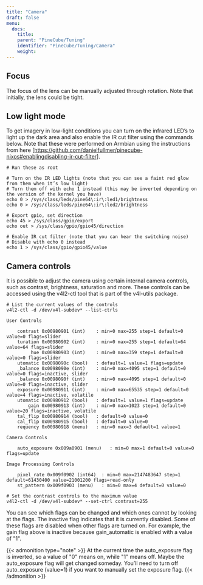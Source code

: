 ```yaml
---
title: "Camera"
draft: false
menu:
  docs:
    title:
    parent: "PineCube/Tuning"
    identifier: "PineCube/Tuning/Camera"
    weight: 
---
```


## Focus

The focus of the lens can be manually adjusted through rotation. Note that initially, the lens could be tight.

## Low light mode

To get imagery in low-light conditions you can turn on the infrared LED’s to light up the dark area and also enable the IR cut filter using the commands below. Note that these were performed on Armbian using the instructions from here [https://github.com/danielfullmer/pinecube-nixos#enablingdisabling-ir-cut-filter].

```
# Run these as root

# Turn on the IR LED lights (note that you can see a faint red glow from them when it’s low light)
# Turn them off with echo 1 instead (this may be inverted depending on the version of the kernel you have)
echo 0 > /sys/class/leds/pine64\:ir\:led1/brightness
echo 0 > /sys/class/leds/pine64\:ir\:led2/brightness

# Export gpio, set direction
echo 45 > /sys/class/gpio/export
echo out > /sys/class/gpio/gpio45/direction

# Enable IR cut filter (note that you can hear the switching noise)
# Disable with echo 0 instead
echo 1 > /sys/class/gpio/gpio45/value
```

## Camera controls

It is possible to adjust the camera using certain internal camera controls, such as contrast, brightness, saturation and more. These controls can be accessed using the v4l2-ctl tool that is part of the v4l-utils package.

```
# List the current values of the controls
v4l2-ctl -d /dev/v4l-subdev* --list-ctrls

User Controls

    contrast 0x00980901 (int)    : min=0 max=255 step=1 default=0 value=0 flags=slider
    turation 0x00980902 (int)    : min=0 max=255 step=1 default=64 value=64 flags=slider
         hue 0x00980903 (int)    : min=0 max=359 step=1 default=0 value=0 flags=slider
    utomatic 0x0098090c (bool)   : default=1 value=1 flags=update
    _balance 0x0098090e (int)    : min=0 max=4095 step=1 default=0 value=0 flags=inactive, slider
    _balance 0x0098090f (int)    : min=0 max=4095 step=1 default=0 value=0 flags=inactive, slider
    exposure 0x00980911 (int)    : min=0 max=65535 step=1 default=0 value=4 flags=inactive, volatile
    utomatic 0x00980912 (bool)   : default=1 value=1 flags=update
        gain 0x00980913 (int)    : min=0 max=1023 step=1 default=0 value=20 flags=inactive, volatile
    tal_flip 0x00980914 (bool)   : default=0 value=0
    cal_flip 0x00980915 (bool)   : default=0 value=0
    requency 0x00980918 (menu)   : min=0 max=3 default=1 value=1

Camera Controls

    auto_exposure 0x009a0901 (menu)   : min=0 max=1 default=0 value=0 flags=update

Image Processing Controls

    pixel_rate 0x009f0902 (int64)  : min=0 max=2147483647 step=1 default=61430400 value=21001200 flags=read-only
    st_pattern 0x009f0903 (menu)   : min=0 max=4 default=0 value=0

# Set the contrast controls to the maximum value
v4l2-ctl -d /dev/v4l-subdev* --set-ctrl contrast=255
```

You can see which flags can be changed and which ones cannot by looking at the flags. The inactive flag indicates that it is currently disabled. Some of these flags are disabled when other flags are turned on. For example, the gain flag above is inactive because gain_automatic is enabled with a value of "1". 

{{< admonition type="note" >}}
 At the current time the auto_exposure flag is inverted, so a value of "0" means on, while "1" means off. Maybe the auto_exposure flag will get changed someday. You’ll need to turn off auto_exposure (value=1) if you want to manually set the exposure flag.
{{< /admonition >}}
